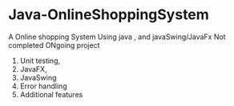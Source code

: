 # Java-OnlineShoppingSystem
 A Online shopping System Using java , and javaSwing/JavaFx
 Not completed
 ONgoing project 
 
1. Unit testing,
2. JavaFX,
3. JavaSwing
4. Error handling
5. Additional features

